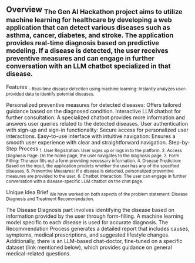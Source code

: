 Overview
<sub>The Gen AI Hackathon project aims to utilize machine learning for healthcare by developing a web application that can detect various diseases such as asthma, cancer, diabetes, and stroke. The application provides real-time diagnosis based on predictive modeling. If a disease is detected, the user receives preventive measures and can engage in further conversation with an LLM chatbot specialized in that disease.</sub>
---
Features
<sub>- Real-time disease detection using machine learning: Instantly analyzes user-provided data to identify potential diseases.

Personalized preventive measures for detected diseases: Offers tailored guidance based on the diagnosed condition.
Interactive LLM chatbot for further consultation: A specialized chatbot provides more information and answers user queries related to the detected diseases.
User authentication with sign-up and sign-in functionality: Secure access for personalized user interactions.
Easy-to-use interface with intuitive navigation: Ensures a smooth user experience with clear and straightforward navigation.</sub>
Step-by-Step Process
<sub>1. User Registration: User signs up or logs in to the platform.
2. Access Diagnosis Page: On the home page, the user navigates to the diagnosis page.
3. Form Filling: The user fills out a form providing necessary information.
4. Disease Prediction: Based on the input, the application predicts whether the user has any of the specified diseases.
5. Preventive Measures: If a disease is detected, personalized preventive measures are provided to the user.
6. Chatbot Interaction: The user can engage in further conversation with a disease-specific LLM chatbot on the chat page.</sub>

Unique Idea Brief
<sub>We have worked on both aspects of the problem statement: Disease Diagnosis and Treatment Recommendation.

The Disease Diagnosis part involves identifying the disease based on information provided by the user through form-filling. A machine learning model specific to each disease is used for accurate diagnosis.
The Recommendation Process generates a detailed report that includes causes, symptoms, medical prescriptions, and suggested lifestyle changes.
Additionally, there is an LLM-based chat-doctor, fine-tuned on a specific dataset (link mentioned below), which provides guidance on general medical-related questions.</sub>
